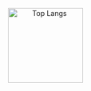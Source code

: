 <p align="center">
  <img src="https://github-readme-stats.vercel.app/api/top-langs/?username=enzoluizb&layout=compact&theme=graywhite" alt="Top Langs" height="150">
</p>

